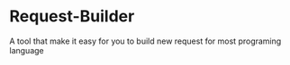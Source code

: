 # Request-Builder
A tool that make it easy for you to build new request for most programing language
